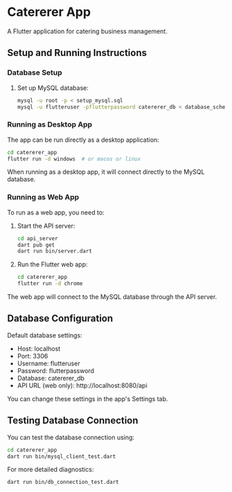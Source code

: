 # Catererer App

A Flutter application for catering business management.

## Setup and Running Instructions

### Database Setup

1. Set up MySQL database:
   ```bash
   mysql -u root -p < setup_mysql.sql
   mysql -u flutteruser -pflutterpassword catererer_db < database_schema.sql
   ```

### Running as Desktop App

The app can be run directly as a desktop application:

```bash
cd catererer_app
flutter run -d windows  # or macos or linux
```

When running as a desktop app, it will connect directly to the MySQL database.

### Running as Web App

To run as a web app, you need to:

1. Start the API server:
   ```bash
   cd api_server
   dart pub get
   dart run bin/server.dart
   ```

2. Run the Flutter web app:
   ```bash
   cd catererer_app
   flutter run -d chrome
   ```

The web app will connect to the MySQL database through the API server.

## Database Configuration

Default database settings:
- Host: localhost
- Port: 3306
- Username: flutteruser
- Password: flutterpassword
- Database: catererer_db
- API URL (web only): http://localhost:8080/api

You can change these settings in the app's Settings tab.

## Testing Database Connection

You can test the database connection using:

```bash
cd catererer_app
dart run bin/mysql_client_test.dart
```

For more detailed diagnostics:

```bash
dart run bin/db_connection_test.dart
```

